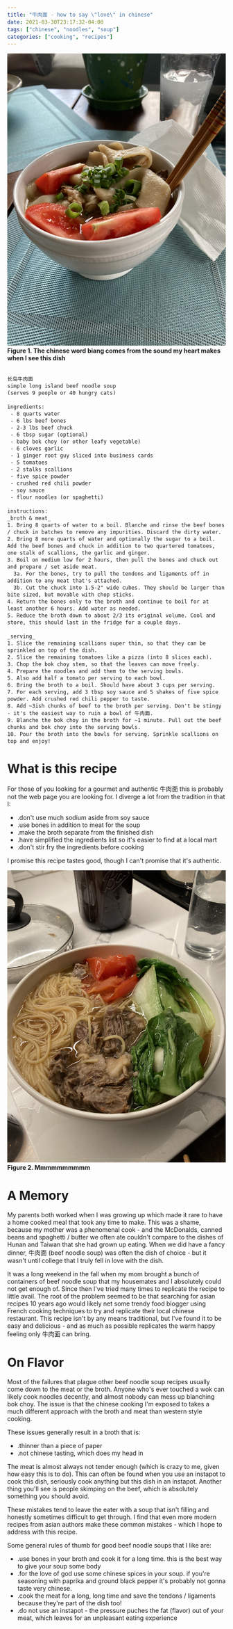 ```yaml
---
title: "牛肉面 - how to say \"love\" in chinese"
date: 2021-03-30T23:17:32-04:00
tags: ["chinese", "noodles", "soup"]
categories: ["cooking", "recipes"]
---
```


![Taiwan's treat in brooklyn](/img/beef-noodle-soup-biang.jpg)
**Figure 1. The chinese word biang comes from the sound my heart makes when I see this dish**

```

长岛牛肉面
simple long island beef noodle soup
(serves 9 people or 40 hungry cats)

ingredients:
 - 8 quarts water
 - 6 lbs beef bones
 - 2-3 lbs beef chuck
 - 6 tbsp sugar (optional)
 - baby bok choy (or other leafy vegetable)
 - 6 cloves garlic
 - 1 ginger root guy sliced into business cards
 - 5 tomatoes
 - 2 stalks scallions
 - five spice powder
 - crushed red chili powder
 - soy sauce
 - flour noodles (or spaghetti)

instructions:
_broth & meat_
1. Bring 8 quarts of water to a boil. Blanche and rinse the beef bones / chuck in batches to remove any impurities. Discard the dirty water.
2. Bring 8 more quarts of water and optionally the sugar to a boil. Add the beef bones and chuck in addition to two quartered tomatoes, one stalk of scallions, the garlic and ginger.
3. Boil on medium low for 2 hours, then pull the bones and chuck out and prepare / set aside meat.
  3a. For the bones, try to pull the tendons and ligaments off in addition to any meat that's attached.
  3b. Cut the chuck into 1.5-2" wide cubes. They should be larger than bite sized, but movable with chop sticks.
4. Return the bones only to the broth and continue to boil for at least another 6 hours. Add water as needed.
5. Reduce the broth down to about 2/3 its original volume. Cool and store, this should last in the fridge for a couple days.

_serving_
1. Slice the remaining scallions super thin, so that they can be sprinkled on top of the dish.
2. Slice the remaining tomatoes like a pizza (into 8 slices each).
3. Chop the bok choy stem, so that the leaves can move freely.
4. Prepare the noodles and add them to the serving bowls.
5. Also add half a tomato per serving to each bowl.
6. Bring the broth to a boil. Should have about 3 cups per serving.
7. For each serving, add 3 tbsp soy sauce and 5 shakes of five spice powder. Add crushed red chili pepper to taste.
8. Add ~3ish chunks of beef to the broth per serving. Don't be stingy - it's the easiest way to ruin a bowl of 牛肉面.
9. Blanche the bok choy in the broth for ~1 minute. Pull out the beef chunks and bok choy into the serving bowls.
10. Pour the broth into the bowls for serving. Sprinkle scallions on top and enjoy!

```
  
  
# What is this recipe

For those of you looking for a gourmet and authentic 牛肉面 this is probably not the web page you are looking for. I diverge a lot from the tradition in that I:

 - .don't use much sodium aside from soy sauce
 - .use bones in addition to meat for the soup
 - .make the broth separate from the finished dish
 - .have simplified the ingredients list so it's easier to find at a local mart
 - .don't stir fry the ingredients before cooking

I promise this recipe tastes good, though I can't promise that it's authentic.

![With spaghetti](/img/beef-noodle-soup.jpg)
**Figure 2. Mmmmmmmmmm**

# A Memory

My parents both worked when I was growing up which made it rare to have a home cooked meal that took any time to make. This was a shame, because my mother was a phenomenal cook - and the McDonalds, canned beans and spaghetti / butter we often ate couldn't compare to the dishes of Hunan and Taiwan that she had grown up eating. When we did have a fancy dinner, 牛肉面 (beef noodle soup) was often the dish of choice - but it wasn't until college that I truly fell in love with the dish.

It was a long weekend in the fall when my mom brought a bunch of containers of beef noodle soup that my housemates and I absolutely could not get enough of. Since then I've tried many times to replicate the recipe to little avail. The root of the problem seemed to be that searching for asian recipes 10 years ago would likely net some trendy food blogger using French cooking techniques to try and replicate their local chinese restaurant. This recipe isn't by any means traditional, but I've found it to be easy and delicious - and as much as possible replicates the warm happy feeling only 牛肉面 can bring.

# On Flavor

Most of the failures that plague other beef noodle soup recipes usually come down to the meat or the broth. Anyone who's ever touched a wok can likely cook noodles decently, and almost nobody can mess up blanching bok choy. The issue is that the chinese cooking I'm exposed to takes a much different approach with the broth and meat than western style cooking.

These issues generally result in a broth that is:
 - .thinner than a piece of paper
 - .not chinese tasting, which does my head in

The meat is almost always not tender enough (which is crazy to me, given how easy this is to do). This can often be found when you use an instapot to cook this dish, seriously cook anything but this dish in an instapot. Another thing you'll see is people skimping on the beef, which is absolutely something you should avoid.

These mistakes tend to leave the eater with a soup that isn't filling and honestly sometimes difficult to get through. I find that even more modern recipes from asian authors make these common mistakes - which I hope to address with this recipe.

Some general rules of thumb for good beef noodle soups that I like are:

 - .use bones in your broth and cook it for a long time. this is the best way to give your soup some body
 - .for the love of god use some chinese spices in your soup. if you're seasoning with paprika and ground black pepper it's probably not gonna taste very chinese.
 - .cook the meat for a long, long time and save the tendons / ligaments because they're part of the dish too!
 - .do not use an instapot - the pressure puches the fat (flavor) out of your meat, which leaves for an unpleasant eating experience

